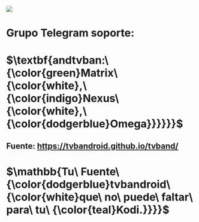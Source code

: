 [<img src="https://img.shields.io/badge/Repositorio%20-tvbandroid-navy">](https://github.com/tvbandroid/repositorio.tvbandroid)

# Grupo Telegram soporte: 
# $\textbf{andtvban:\ {\color{green}Matrix\ {\color{white},\ {\color{indigo}Nexus\ {\color{white},\ {\color{dodgerblue}Omega}}}}}}$

## Fuente: https://tvbandroid.github.io/tvband/
 
# $\mathbb{Tu\ Fuente\ {\color{dodgerblue}tvbandroid\ {\color{white}que\ no\ puede\ faltar\ para\ tu\ {\color{teal}Kodi.}}}}$
